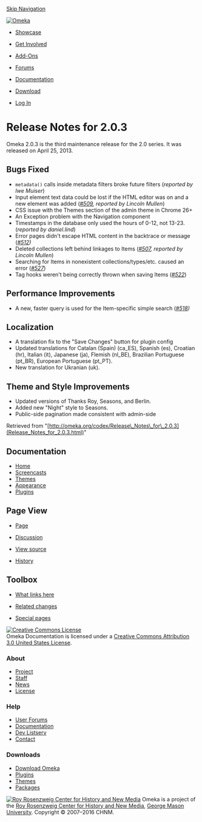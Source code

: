 <div id="wrap">

[Skip Navigation](Release_Notes_for_2.0.3.html#content)
<div id="header">

<div class="padding">

<span
id="logo">[![Omeka](http://omeka.org/ui/i/logo-horizontal-288px.gif)](../index.html)</span>
<div id="search-form">

</div>

-   <div id="nav-showcase">

    </div>

    [Showcase](../showcase.1.html)
-   <div id="nav-involved">

    </div>

    [Get Involved](../index.html%3Fp=124.html)
-   <div id="nav-addons">

    </div>

    [Add-Ons](../add-ons.1.html)
-   <div id="nav-forums">

    </div>

    [Forums](../forums/topic/mysqli-stmt.bind-result.html)
-   <div id="nav-documentation">

    </div>

    [Documentation](http://omeka.org/codex/)
-   <div id="nav-download">

    </div>

    [Download](../download.1.html)

</div>

</div>

<div id="content">

<div class="padding">

<div id="user-meta">

-   <div id="pt-login">

    </div>

    [Log
    In](http://omeka.org/c/index.php?title=Special:UserLogin&returnto=Release%20Notes%20for%202.0.3)

</div>

Release Notes for 2.0.3
=======================

<div id="primary">

Omeka 2.0.3 is the third maintenance release for the 2.0 series. It was
released on April 25, 2013.

<span id="Bugs_Fixed" class="mw-headline"> Bugs Fixed </span>
-------------------------------------------------------------

-   `metadata()` calls inside metadata filters broke future filters
    (*reported by Iwe Muiser*)
-   Input element text data could be lost if the HTML editor was on and
    a new element was added
    (*[\#509](https://github.com/omeka/Omeka/issues/509), reported by
    Lincoln Mullen*)
-   CSS issue with the Themes section of the admin theme in Chrome 26+
-   An Exception problem with the Navigation component
-   Timestamps in the database only used the hours of 0-12, not 13-23.
    (*reported by daniel.lind*)
-   Error pages didn't escape HTML content in the backtrace or message
    (*[\#512](https://github.com/omeka/Omeka/issues/512))*
-   Deleted collections left behind linkages to Items
    (*[\#507](https://github.com/omeka/Omeka/issues/507), reported by
    Lincoln Mullen*)
-   Searching for Items in nonexistent collections/types/etc. caused an
    error (*[\#527](https://github.com/omeka/Omeka/issues/527)*)
-   Tag hooks weren't being correctly thrown when saving Items
    (*[\#522](https://github.com/omeka/Omeka/issues/522)*)

<span id="Performance_Improvements" class="mw-headline"> Performance Improvements </span>
-----------------------------------------------------------------------------------------

-   A new, faster query is used for the Item-specific simple search
    (*[\#518](https://github.com/omeka/Omeka/issues/518))*

<span id="Localization" class="mw-headline"> Localization </span>
-----------------------------------------------------------------

-   A translation fix to the "Save Changes" button for plugin config
-   Updated translations for Catalan (Spain) (ca\_ES), Spanish (es),
    Croatian (hr), Italian (it), Japanese (ja), Flemish (nl\_BE),
    Brazilian Portuguese (pt\_BR), European Portuguese (pt\_PT).
-   New translation for Ukranian (uk).

<span id="Theme_and_Style_Improvements" class="mw-headline"> Theme and Style Improvements </span>
-------------------------------------------------------------------------------------------------

-   Updated versions of Thanks Roy, Seasons, and Berlin.
-   Added new "Night" style to Seasons.
-   Public-side pagination made consistent with admin-side

<div class="printfooter">

Retrieved from
"[http://omeka.org/codex/Release\_Notes\_for\_2.0.3](Release_Notes_for_2.0.3.html)"

</div>

<div id="catlinks" class="catlinks catlinks-allhidden">

</div>

</div>

<div id="secondary">

<div class="portlet">

Documentation
-------------

-   [Home](http://omeka.org/codex/)
-   [Screencasts](http://omeka.org/codex/Screencasts)
-   [Themes](http://omeka.org/codex/Managing_Themes_2.0)
-   [Appearance](http://omeka.org/codex/Managing_Appearance_2.0)
-   [Plugins](http://omeka.org/codex/Plugins2.0)

</div>

<div class="portlet">

Page View
---------

-   <div id="nav-page">

    </div>

    [Page](Release_Notes_for_2.0.3.html)
-   <div id="nav-discussion">

    </div>

    [Discussion](http://omeka.org/c/index.php?title=Talk:Release_Notes_for_2.0.3&action=edit&redlink=1)
-   <div id="nav-view_source">

    </div>

    [View
    source](http://omeka.org/c/index.php?title=Release_Notes_for_2.0.3&action=edit)
-   <div id="nav-history">

    </div>

    [History](http://omeka.org/c/index.php?title=Release_Notes_for_2.0.3&action=history)

</div>

<div id="wiki-toolbox" class="portlet">

Toolbox
-------

-   <div id="t-whatlinkshere">

    </div>

    [What links
    here](Special:WhatLinksHere/Release_Notes_for_2.0.3.html)
-   <div id="t-recentchangeslinked">

    </div>

    [Related
    changes](Special:RecentChangesLinked/Release_Notes_for_2.0.3.html)
-   <div id="t-specialpages">

    </div>

    [Special pages](http://omeka.org/codex/Special:SpecialPages)

</div>

[![Creative Commons
License](https://i.creativecommons.org/l/by/3.0/us/88x31.png)](http://creativecommons.org/licenses/by/3.0/us/)\
Omeka Documentation is licensed under a [Creative Commons Attribution
3.0 United States
License](http://creativecommons.org/licenses/by/3.0/us/).

</div>

</div>

</div>

<div id="footer">

<div class="padding">

<div id="sitemap">

<div class="section">

### About

-   [Project](../index.html%3Fp=2.html)
-   [Staff](../index.html%3Fp=3.html)
-   [News](../blog.1.html)
-   [License](http://www.gnu.org/copyleft/gpl.html)

</div>

<div class="section">

### Help

-   [User Forums](../forums/topic/mysqli-stmt.bind-result.html)
-   [Documentation](http://omeka.org/codex/)
-   [Dev Listserv](http://groups.google.com/group/omeka-dev)
-   [Contact](http://omeka.org/contact/)

</div>

<div class="section">

### Downloads

-   [Download Omeka](../download.1.html)
-   [Plugins](../plugins.html)
-   [Themes](../download/themes/index.html)
-   [Packages](../index.html%3Fp=222.html)

</div>

</div>

<div id="chnm-meta">

<span id="chnm-logo">[![Roy Rosenzweig Center for History and New
Media](http://omeka.org/ui/i/rrchnm-logo-regular.gif)](http://chnm.gmu.edu)</span>
Omeka is a project of the [Roy Rosenzweig Center for History and New
Media](http://chnm.gmu.edu), [George Mason
University](http://www.gmu.edu). Copyright © 2007–2016 CHNM.

</div>

</div>

</div>

</div>
